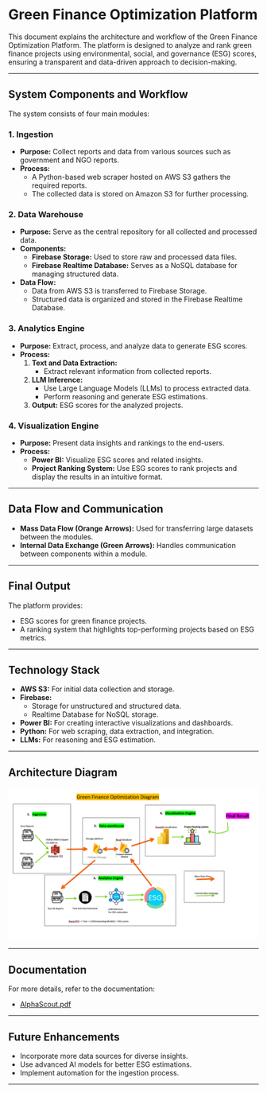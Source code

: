 # Green Finance Optimization Platform

This document explains the architecture and workflow of the Green Finance Optimization Platform. The platform is designed to analyze and rank green finance projects using environmental, social, and governance (ESG) scores, ensuring a transparent and data-driven approach to decision-making.

---

## System Components and Workflow

The system consists of four main modules:

### 1. **Ingestion**
   - **Purpose:** Collect reports and data from various sources such as government and NGO reports.
   - **Process:**
     - A Python-based web scraper hosted on AWS S3 gathers the required reports.
     - The collected data is stored on Amazon S3 for further processing.

### 2. **Data Warehouse**
   - **Purpose:** Serve as the central repository for all collected and processed data.
   - **Components:**
     - **Firebase Storage:** Used to store raw and processed data files.
     - **Firebase Realtime Database:** Serves as a NoSQL database for managing structured data.
   - **Data Flow:**
     - Data from AWS S3 is transferred to Firebase Storage.
     - Structured data is organized and stored in the Firebase Realtime Database.

### 3. **Analytics Engine**
   - **Purpose:** Extract, process, and analyze data to generate ESG scores.
   - **Process:**
     1. **Text and Data Extraction:**
        - Extract relevant information from collected reports.
     2. **LLM Inference:**
        - Use Large Language Models (LLMs) to process extracted data.
        - Perform reasoning and generate ESG estimations.
     3. **Output:** ESG scores for the analyzed projects.

### 4. **Visualization Engine**
   - **Purpose:** Present data insights and rankings to the end-users.
   - **Process:**
     - **Power BI:** Visualize ESG scores and related insights.
     - **Project Ranking System:** Use ESG scores to rank projects and display the results in an intuitive format.

---

## Data Flow and Communication
- **Mass Data Flow (Orange Arrows):** Used for transferring large datasets between the modules.
- **Internal Data Exchange (Green Arrows):** Handles communication between components within a module.

---

## Final Output
The platform provides:
- ESG scores for green finance projects.
- A ranking system that highlights top-performing projects based on ESG metrics.

---

## Technology Stack
- **AWS S3:** For initial data collection and storage.
- **Firebase:**
  - Storage for unstructured and structured data.
  - Realtime Database for NoSQL storage.
- **Power BI:** For creating interactive visualizations and dashboards.
- **Python:** For web scraping, data extraction, and integration.
- **LLMs:** For reasoning and ESG estimation.

---

## Architecture Diagram
![architecture Diagram](image/architecture.png)

---

## Documentation
For more details, refer to the documentation:
- [AlphaScout.pdf](docs/Alphascout.pdf)

---

## Future Enhancements
- Incorporate more data sources for diverse insights.
- Use advanced AI models for better ESG estimations.
- Implement automation for the ingestion process.

---
